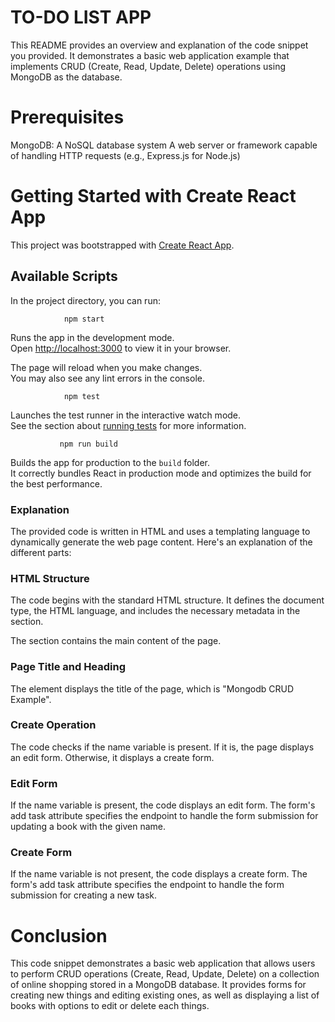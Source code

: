 # TO-DO LIST APP

This README provides an overview and explanation of the code snippet you provided. It demonstrates a basic web application example that implements CRUD (Create, Read, Update, Delete) operations using MongoDB as the database.

# Prerequisites

MongoDB: A NoSQL database system
A web server or framework capable of handling HTTP requests (e.g., Express.js for Node.js)

# Getting Started with Create React App

This project was bootstrapped with [Create React App](https://github.com/facebook/create-react-app).

## Available Scripts

In the project directory, you can run:

                npm start

Runs the app in the development mode.\
Open [http://localhost:3000](http://localhost:3000) to view it in your browser.

The page will reload when you make changes.\
You may also see any lint errors in the console.

                npm test

Launches the test runner in the interactive watch mode.\
See the section about [running tests](https://facebook.github.io/create-react-app/docs/running-tests) for more information.

               npm run build

Builds the app for production to the `build` folder.\
It correctly bundles React in production mode and optimizes the build for the best performance.

### Explanation

The provided code is written in HTML and uses a templating language to dynamically generate the web page content. Here's an explanation of the different parts:

### HTML Structure

The code begins with the standard HTML structure. It defines the document type, the HTML language, and includes the necessary metadata in the <head> section.

The <body> section contains the main content of the page.

### Page Title and Heading
  
The element displays the title of the page, which is "Mongodb CRUD Example".

### Create Operation
  
The code checks if the name variable is present. If it is, the page displays an edit form. Otherwise, it displays a create form.

### Edit Form
  
If the name variable is present, the code displays an edit form. The form's add task attribute specifies the endpoint to handle the form submission for updating a book with the given name.

### Create Form
  
If the name variable is not present, the code displays a create form. The form's add task attribute specifies the endpoint to handle the form submission for creating a new task.
  
 # Conclusion
  
  This code snippet demonstrates a basic web application that allows users to perform CRUD operations (Create, Read, Update, Delete) on a collection of online shopping stored in a MongoDB database. It provides forms for creating new things and editing existing ones, as well as displaying a list of books with options to edit or delete each things.
  
  


